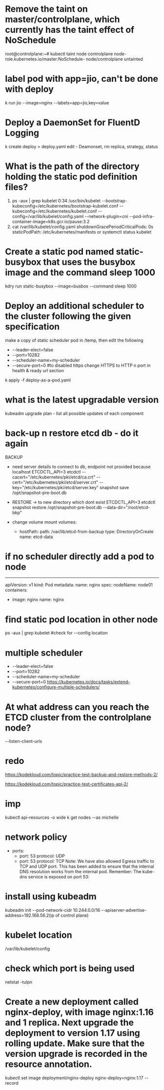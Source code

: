 # Remove the taint on master/controlplane, which currently has the taint effect of NoSchedule
root@controlplane:~# kubectl taint node controlplane node-role.kubernetes.io/master:NoSchedule-
node/controlplane untainted

# label pod with app=jio, can't be done with deploy
k run jio --image=nginx --labels=app=jio,key=value

# Deploy a DaemonSet for FluentD Logging
k create deploy > deploy.yaml
edit - Deamonset, rm replica,  strategy, status

# What is the path of the directory holding the static pod definition files?
1) ps -aux | grep kubelet 
 0:34 /usr/bin/kubelet --bootstrap-kubeconfig=/etc/kubernetes/bootstrap-kubelet.conf --kubeconfig=/etc/kubernetes/kubelet.conf --config=/var/lib/kubelet/config.yaml --network-plugin=cni 
 --pod-infra-container-image=k8s.gcr.io/pause:3.2
2) cat /var/lib/kubelet/config.yaml
shutdownGracePeriodCriticalPods: 0s
staticPodPath: /etc/kubernetes/manifests
or systemctl status kubelet

# Create a static pod named static-busybox that uses the busybox image and the command sleep 1000
kdry run static-busybox --image=busbox --command sleep 1000  

# Deploy an additional scheduler to the cluster following the given specification
make a copy of static scheduler pod in /temp, then edit the following 
- --leader-elect=false
- --port=10282
- --scheduler-name=my-scheduler
- --secure-port=0 #to disabled https
change HTTPS to HTTP n port in health & ready url section

k apply -f deploy-as-a-pod.yaml

# what is the latest upgradable version
kubeadm upgrade plan - list all possible updates of each component

# back-up n restore etcd db - do it again
BACKUP
- need server details to connect to db, endpoint not provided because localhost
ETCDCTL_API=3 etcdctl --cacert="/etc/kubernetes/pki/etcd/ca.crt" --cert="/etc/kubernetes/pki/etcd/server.crt" --key="/etc/kubernetes/pki/etcd/server.key" snapshot save /opt/snapshot-pre-boot.db

- RESTORE -> to new directory which dont exist
ETCDCTL_API=3 etcdctl snapshot restore /opt/snapshot-pre-boot.db --data-dir="/root/etcd-bkp"
- change volume mount
 volumes:
  - hostPath:
      path: /var/lib/etcd-from-backup
      type: DirectoryOrCreate
    name: etcd-data

# if no scheduler directly add a pod to node
---
apiVersion: v1
kind: Pod
metadata:
  name: nginx
spec:
  nodeName: node01
  containers:
  -  image: nginx
     name: nginx


# find static pod location in other node
ps -aux | grep kubelet #check for --config location

# multiple scheduler
- --leader-elect=false
- --port=10282
- --scheduler-name=my-scheduler
- --secure-port=0
https://kubernetes.io/docs/tasks/extend-kubernetes/configure-multiple-schedulers/

# At what address can you reach the ETCD cluster from the controlplane node?
--listen-client-urls

# redo 
https://kodekloud.com/topic/practice-test-backup-and-restore-methods-2/

https://kodekloud.com/topic/practice-test-certificates-api-2/


# imp
kubectl api-resources -o wide
k get nodes --as michelle

# network policy
 - ports:
    - port: 53
      protocol: UDP
    - port: 53
      protocol: TCP
Note: We have also allowed Egress traffic to TCP and UDP port. This has been added to ensure that the internal DNS resolution works from the internal pod. Remember: The kube-dns service is exposed on port 53:


# install using kubeadm
kubeadm init --pod-network-cidr 10.244.0.0/16 --apiserver-advertise-address=192.168.56.2(ip of control plane)


# kubelet location
/var/lib/kubelet/config

# check which port is being used
netstat -tulpn

# Create a new deployment called nginx-deploy, with image nginx:1.16 and 1 replica. Next upgrade the deployment to version 1.17 using rolling update. Make sure that the version upgrade is recorded in the resource annotation.
kubectl set image deployment/nginx-deploy nginx-deploy=nginx:1.17 --record


